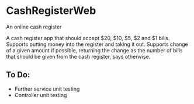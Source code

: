 # CashRegisterWeb
An online cash register

A cash register app that should accept $20, $10, $5, $2 and $1 bills.
Supports putting money into the register and taking it out. Supports change of a given amount if possible, returning the change as the number of bills that should be given from the cash register, says otherwise.

## To Do:
- Further service unit testing
- Controller unit testing
